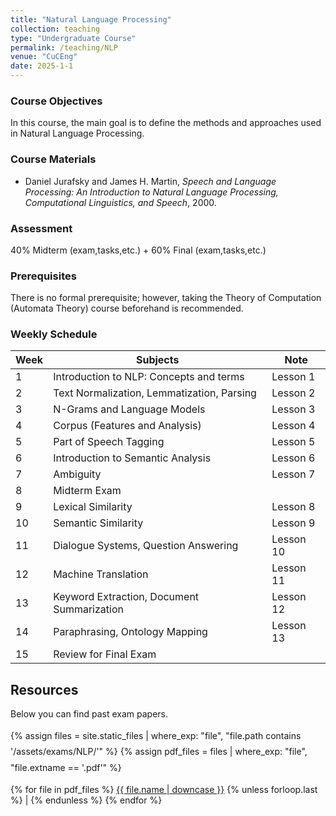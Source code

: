 ```yaml
---
title: "Natural Language Processing"
collection: teaching
type: "Undergraduate Course"
permalink: /teaching/NLP
venue: "CuCEng"
date: 2025-1-1
---
```


### Course Objectives
In this course, the main goal is to define the methods and approaches used in Natural Language Processing.

### Course Materials
- Daniel Jurafsky and James H. Martin, *Speech and Language Processing: An Introduction to Natural Language Processing, Computational Linguistics, and Speech*, 2000.

### Assessment
40% Midterm (exam,tasks,etc.) + 60% Final (exam,tasks,etc.)

### Prerequisites
There is no formal prerequisite; however, taking the Theory of Computation (Automata Theory) course beforehand is recommended.

### Weekly Schedule

| Week | Subjects | Note |
|------|-----------|------|
| 1 | Introduction to NLP: Concepts and terms | Lesson 1 |
| 2 | Text Normalization, Lemmatization, Parsing | Lesson 2 |
| 3 | N-Grams and Language Models | Lesson 3 |
| 4 | Corpus (Features and Analysis) | Lesson 4 |
| 5 | Part of Speech Tagging | Lesson 5 |
| 6 | Introduction to Semantic Analysis | Lesson 6 |
| 7 | Ambiguity | Lesson 7 |
| 8 | Midterm Exam |  |
| 9 | Lexical Similarity | Lesson 8 |
| 10 | Semantic Similarity | Lesson 9 |
| 11 | Dialogue Systems, Question Answering | Lesson 10 |
| 12 | Machine Translation | Lesson 11 |
| 13 | Keyword Extraction, Document Summarization | Lesson 12 |
| 14 | Paraphrasing, Ontology Mapping | Lesson 13 |
| 15 | Review for Final Exam |  |

## Resources
Below you can find past exam papers.
<p style="line-height: 1.8;">
  {% assign files = site.static_files | where_exp: "file", "file.path contains '/assets/exams/NLP/'" %}
  {% assign pdf_files = files | where_exp: "file", "file.extname == '.pdf'" %}

  {% for file in pdf_files %}
    <a href="{{ file.path | relative_url }}">{{ file.name | downcase }}</a>
    {% unless forloop.last %} | {% endunless %}
  {% endfor %}
</p>

